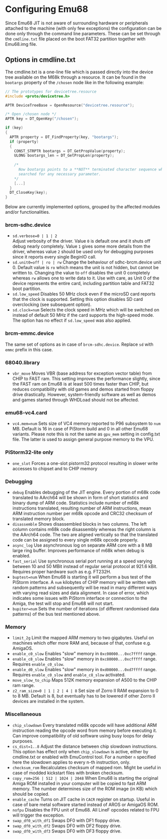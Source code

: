 # Configuring Emu68

Since Emu68 JIT is not aware of surrounding hardware or peripherals attached to the machine (with only few exceptions) the configuration can be done only through the command line parameters. These can be set through the ``cmdline.txt`` file placed on the boot FAT32 partition together with Emu68.img file.

## Options in cmdline.txt

The cmdline.txt is a one-line file which is passed directly into the device tree available on the M68k through a resource. It can be found in the ``bootargs`` property of the ``/chosen`` node like in the following example:

```c
// The prototypes for devicetree.resource
#include <proto/devicetree.h>

APTR DeviceTreeBase = OpenResource("devicetree.resource");

/* Open /chosen node */
APTR key = DT_OpenKey("/chosen");

if (key) 
{
  APTR property = DT_FindProperty(key, "bootargs");
  if (property)
  {
    CONST_STRPTR bootargs = DT_GetPropValue(property);
    ULONG bootargs_len = DT_GetPropLen(property);
    
    /*
      Now bootargs points to a **NOT** terminated character sequence which can be
      searched for any necessary parameter.
    */
    [...]
  }
  DT_CloseKey(key);
}
```

Below are currently implemented options, grouped by the affected modules and/or functionalities.

### brcm-sdhc.device

* ``sd.verbose=0 | 1 | 2``  
  Adjust verbosity of the driver. Value ``0`` is default one and it shuts off debug nearly completely. Value ``1`` gives some more details from the driver, whereas value ``2`` should be used only for debugging purposes since it reports every single BeginIO call.
* ``sd.unit0=off | ro | rw`` 
  Change the behaviour of sdhc-brcm.device unit 0. Default value is ``ro`` which means the unit is not hidden, but cannot be written to. Changing the value to ``off`` disables the unit 0 completely whereas ``rw`` allows one to write data to it. Use with care, as Unit 0 of the device represents the entire card, including partition table and FAT32 boot partition.
* ``sd.low_speed`` 
  Disables 50 MHz clock even if the microSD card reports that the clock is supported. Setting this option disables SD card overclocking (see subsequent option).
* ``sd.clock=num`` 
  Selects the clock speed in MHz which will be switched on instead of default 50 MHz if the card supports the high-speed mode. The option has no effect if ``sd.low_speed`` was also applied.

### brcm-emmc.device

The same set of options as in case of ``brcm-sdhc.device``. Replace ``sd``  with ``emmc`` prefix in this case.

### 68040.library

* ``vbr_move`` 
  Moves VBR (base address for exception vector table) from CHIP to FAST ram. This setting improves the performance slightly, since the FAST ram on Emu68 is at least 500 times faster than CHIP, but reduces compatibility with old games and demos started from floppy drive drastically. However, system-friendly software as well as demos and games started through WHDLoad should not be affected.

### emu68-vc4.card

* ``vc4.mem=num`` 
  Sets size of VC4 memory reported to P96 subsystem to ``num``  MB. Default is 16 in case of PiStorm build and 0 in all other Emu68 variants. Please note this is not the same as ``gpu_mem`` setting in config.txt file. The latter is used to assign general purpose memory to the VPU.

### PiStorm32-lite only

* ``one_slot``
  Forces a one-slot pistorm32 protocol resulting in slower write accesses to chipset and to CHIP memory

### Debugging

* ``debug`` 
  Enables debugging of the JIT engine. Every portion of m68k code translated to AArch64 will be shown in form of short statistics and binary dump of ARM code. Statistics include number of m68k instructions translated, resulting number of ARM instructions, mean ARM instruction number per m68k opcode and CRC32 checksum of translated memory block.
* ``disassemble`` 
  Shows disassembled blocks in two columns. The left column contains m68k code disassembly whereas the right column is the AArch64 code. The two are aligned vertically so that the translated code can be assigned to every single m68k opcode properly.
* ``async_log`` 
  Use asynchronous log on separate ARM core with a 8 MB large ring buffer. Improves performance of m68k when debug is enabled.
* ``fast_serial`` 
  Use synchronous serial port running at a speed varying between 10 and 50 MBit instead of regular serial protocol at 921.6 kBit. Requires proper hardware such as e.g. FT232H.
* ``buptest=num``
  When Emu68 is starting it will perform a bus test of the PiStorm interface. A ``num`` kilobytes of CHIP memory will be written with random patterns and subsequently will be read in many different ways with varying read sizes and data alignment. In case of error, which indicates some issues with PiStorm interface or connection to the Amiga, the test will stop and Emu68 will not start.
* ``bupiter=num``
  Sets the number of iterations (of different randomised data patterns) of the bus test mentioned above.

### Memory

* ``limit_2g`` 
  Limit the mapped ARM memory to two gigabytes. Useful on machines which offer more RAM and, because of that, confuse e.g. AmigaOS.
* ``enable_c0_slow`` 
  Enables "slow" memory in ``0xc00000...0xc7ffff`` range.
* ``enable_c8_slow`` 
  Enables "slow" memory in ``0xc80000...0xcfffff`` range. Requires ``enable_c0_slow``.
* ``enable_d0_slow`` 
  Enables "slow" memory in ``0xd00000...0xd7ffff`` range. Requires ``enable_c0_slow`` and ``enable_c8_slow`` activated.
* ``move_slow_to_chip`` 
  Maps 512K memory expansion of A500 to the CHIP ram range.
* ``z2_ram_size=0 | 1 | 2 | 4 | 8`` 
  Set size of Zorro II RAM expansion to 0 to 8 MB. Default is 8, but eventually has to be lowered if other Zorro II devices are installed in the system.

### Miscellaneous 

* ``chip_slowdown``
  Every translated m68k opcode will have additional ARM instruction reading the opcode word from memory before executing it. Can improve compatibility of old software using busy loops for delay purposes.
* ``cs_dist=1..8``
  Adjust the distance between chip slowdown instructions. This option has effect only when ``chip_slowdown`` is active, either by cmdline.txt or enabled with EmuControl tool. For a number ``n`` specified here the slowdown applies to every n-th instruction, only.
* ``checksum_rom``
  Recalculates checksum of mapped rom. Might be useful in case of modded kickstart files with broken checksum.
* ``copy_rom=256 | 512 | 1024 | 2048``
  When Emu68 is starting the original Amiga ROM installed in your computer will be copied to fast ARM memory. The number determines size of the ROM image (in KB) which should be copied.
* ``enable_cache`` 
  Turns on JIT cache in ``CACR`` register on startup. Useful in case of bare metal software started instead of AROS or AmigaOS ROM.
* ``nofpu`` 
  Disables the FPU unit of Emu68. All LineF opcodes related to FPU will trigger the exception.
* ``swap_df0_with_df1`` 
  Swaps DF0 with DF1 floppy drive.
* ``swap_df0_with_df2`` 
  Swaps DF0 with DF2 floppy drive.
* ``swap_df0_with_df3`` 
  Swaps DF0 with DF3 floppy drive.

